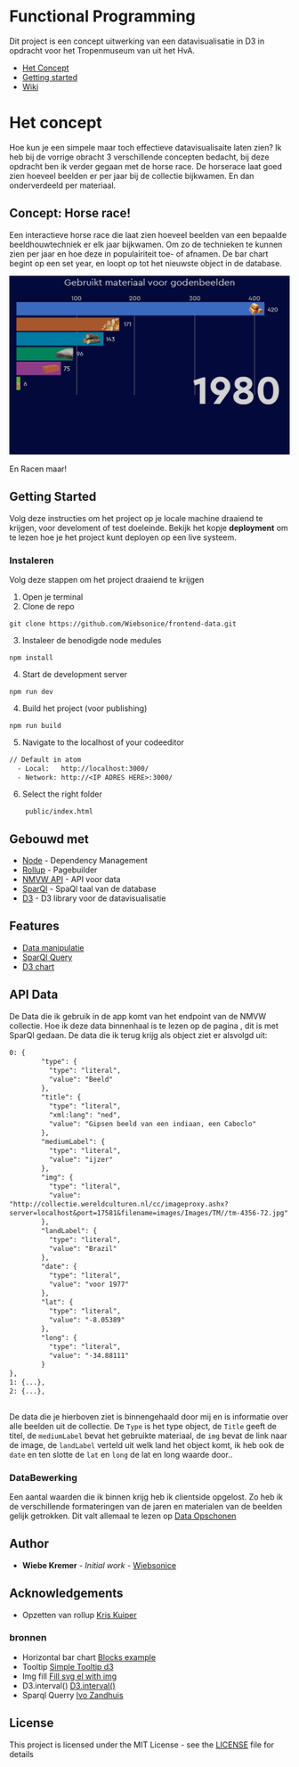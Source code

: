 # Functional Programming

Dit project is een concept uitwerking van een datavisualisatie in D3 in opdracht voor het Tropenmuseum van uit het HvA.

* [Het Concept](https://github.com/Wiebsonice/frontend-data/blob/master/README.md#het-concept)
* [Getting started](https://github.com/Wiebsonice/frontend-data/blob/master/README.md#getting-started)
* [Wiki](https://github.com/Wiebsonice/frontend-data/wiki)

# Het concept
Hoe kun je een simpele maar toch effectieve datavisualisaite laten zien? Ik heb bij de vorrige obracht 3 verschillende concepten bedacht, bij deze opdracht ben ik verder gegaan met de horse race. De horserace laat goed zien hoeveel beelden er per jaar bij de collectie bijkwamen. En dan onderverdeeld per materiaal.
  
## Concept: Horse race!
Een interactieve horse race die laat zien hoeveel beelden van een bepaalde beeldhouwtechniek er elk jaar bijkwamen. Om zo de technieken te kunnen zien per jaar en hoe deze in populairiteit toe- of afnamen. De bar chart begint op een set year, en loopt op tot het nieuwste object in de database.

![timeline schets](https://github.com/Wiebsonice/functional-programming/blob/master/wiki-assets/timeline-schets.png)
  
En Racen maar!



## Getting Started
  
Volg deze instructies om het project op je locale machine draaiend te krijgen, voor develoment of test doeleinde.
Bekijk het kopje **deployment** om te lezen hoe je het project kunt deployen op een live systeem.


### Instaleren

Volg deze stappen om het project draaiend te krijgen

1. Open je terminal
2. Clone de repo

```
git clone https://github.com/Wiebsonice/frontend-data.git
```

3. Instaleer de benodigde node medules

```
npm install
```

4. Start de development server

```
npm run dev
```

4. Build het project (voor publishing)

```
npm run build
```

5. Navigate to the localhost of your codeeditor

```
// Default in atom
  - Local:   http://localhost:3000/
  - Network: http://<IP ADRES HERE>:3000/
```

6. Select the right folder
```
    public/index.html
```

## Gebouwd met

* [Node](https://nodejs.org/en/) - Dependency Management
* [Rollup](https://rollupjs.org/) - Pagebuilder
* [NMVW API](https://collectie.wereldculturen.nl/) - API voor data
* [SparQl](https://www.w3.org/TR/rdf-sparql-query/) - SpaQl taal van de database
* [D3](https://d3js.org/) - D3 library voor de datavisualisatie
  
## Features

* [Data manipulatie](https://github.com/Wiebsonice/frontend-applications/wiki/Documentatie-%7C-Data-bewerken-clientside)
* [SparQl Query](https://github.com/Wiebsonice/frontend-applications/wiki/Documentatie-%7C-SparQl-Query)
* [D3 chart]()

  
## API Data

De Data die ik gebruik in de app komt van het endpoint van de NMVW collectie. Hoe ik deze data binnenhaal is te lezen op de pagina [](), dit is met SparQl gedaan. De data die ik terug krijg als object ziet er alsvolgd uit:

```
0: {
        "type": {
          "type": "literal",
          "value": "Beeld"
        },
        "title": {
          "type": "literal",
          "xml:lang": "ned",
          "value": "Gipsen beeld van een indiaan, een Caboclo"
        },
        "mediumLabel": {
          "type": "literal",
          "value": "ijzer"
        },
        "img": {
          "type": "literal",
          "value": "http://collectie.wereldculturen.nl/cc/imageproxy.ashx?server=localhost&port=17581&filename=images/Images/TM//tm-4356-72.jpg"
        },
        "landLabel": {
          "type": "literal",
          "value": "Brazil"
        },
        "date": {
          "type": "literal",
          "value": "voor 1977"
        },
        "lat": {
          "type": "literal",
          "value": "-8.05389"
        },
        "long": {
          "type": "literal",
          "value": "-34.88111"
        }
},
1: {...},
2: {...},


```

De data die je hierboven ziet is binnengehaald door mij en is informatie over alle beelden uit de collectie. De `Type` is het type object, de `Title` geeft de titel, de `mediumLabel` bevat het gebruikte materiaal, de `img` bevat de link naar de image, de `landLabel` verteld uit welk land het object komt, ik heb ook de `date` en ten slotte  de `lat` en `long` de lat en long waarde door..

### DataBewerking
Een aantal waarden die ik binnen krijg heb ik clientside opgelost. Zo heb ik de verschillende formateringen van de jaren en materialen van de beelden gelijk getrokken. Dit valt allemaal te lezen op [Data Opschonen]()
  
## Author

* **Wiebe Kremer** - *Initial work* - [Wiebsonice](https://github.com/Wiebsonice)
  
## Acknowledgements
* Opzetten van rollup [Kris Kuiper]()

### bronnen
* Horizontal bar chart [Blocks example](https://bl.ocks.org/caravinden/eb0e5a2b38c8815919290fa838c6b63b)
* Tooltip [Simple Tooltip d3](http://bl.ocks.org/d3noob/a22c42db65eb00d4e369)
* Img fill [Fill svg el with img](https://stackoverflow.com/questions/25881186/d3-fill-shape-with-image-using-pattern)
* D3.interval() [D3.interval()](https://github.com/d3/d3-timer)
* Sparql Querry [Ivo Zandhuis](#)

## License

This project is licensed under the MIT License - see the [LICENSE](LICENSE) file for details


